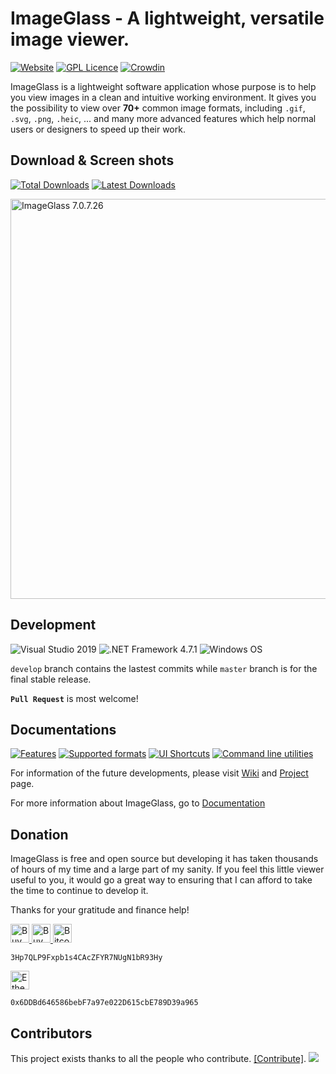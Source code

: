 ImageGlass - A lightweight, versatile image viewer.
===


[![Website](https://img.shields.io/badge/www-imageglass.org-0099BC.svg?maxAge=3600)](https://imageglass.org)
[![GPL Licence](https://img.shields.io/badge/license-GPLv3-green.svg?maxAge=3600)](https://github.com/d2phap/ImageGlass/blob/master/LICENSE)
[![Crowdin](https://d322cqt584bo4o.cloudfront.net/imageglass/localized.svg)](https://crowdin.com/project/imageglass)



ImageGlass is a lightweight software application whose purpose is to help you view images in a clean and intuitive working environment. 
It gives you the possibility to view over **70+** common image formats, including `.gif`, `.svg`, `.png`, `.heic`, ... and many more advanced features which help normal users or designers to speed up their work.


## Download & Screen shots
[![Total Downloads](https://img.shields.io/github/downloads/d2phap/imageglass/total?color=%233097B8&label=downloads&style=for-the-badge)](https://imageglass.org/download)
[![Latest Downloads](https://img.shields.io/github/downloads/d2phap/imageglass/latest/total?color=%23E17206&label=v7.0.7.26%20downloads&style=for-the-badge)](https://imageglass.org/download)


<a href="https://www.imageglass.org/download" target="_blank" title="View screen shots">
<img src="https://imageglass.org/upload/photo/release/7.0_1.jpg" alt="ImageGlass 7.0.7.26" width="640">
</a><br/>


## Development
![Visual Studio 2019](https://img.shields.io/badge/IDE-Visual%20Studio%202019-964ad4.svg?maxAge=3600)
![.NET Framework 4.7.1](https://img.shields.io/badge/.NET-Framework%204.7.1-lightgrey.svg?maxAge=3600)
![Windows OS](https://img.shields.io/badge/OS-Windows%207+-00adef.svg?maxAge=3600)

```develop``` branch contains the lastest commits while ```master``` branch is for the final stable release.

**``Pull Request``** is most welcome!



## Documentations

[![Features](https://img.shields.io/badge/docs-Features-brightgreen.svg?maxAge=3600)](https://imageglass.org/docs/features)
[![Supported formats](https://img.shields.io/badge/docs-Supported%20Formats-brightgreen.svg?maxAge=3600)](https://imageglass.org/docs/supported-formats)
[![UI Shortcuts](https://img.shields.io/badge/docs-UI%20Shortcuts-brightgreen.svg?maxAge=3600)](https://imageglass.org/docs/ui-shortcuts-reference)
[![Command line utilities](https://img.shields.io/badge/docs-Command%20lines%20Utils-brightgreen.svg?maxAge=3600)](https://imageglass.org/docs/command-line-utilities)


For information of the future developments, please visit [Wiki](https://github.com/d2phap/ImageGlass/wiki) and [Project](https://github.com/d2phap/ImageGlass/projects) page. 

For more information about ImageGlass, go to [Documentation](https://imageglass.org/docs)




## Donation
ImageGlass is free and open source but developing it has taken thousands of hours of my time and a large part of my sanity. If you feel this little viewer useful to you, it would go a great way to ensuring that I can afford to take the time to continue to develop it.

Thanks for your gratitude and finance help!

<a href="https://www.paypal.me/d2phap" target="_blank" title="Buy me a beer?">
<img src="https://img.shields.io/badge/PayPal-Donate%20$10%20-009be1.svg?maxAge=3600" height="30" alt="Buy me a beer?">
</a>


<a href="https://www.patreon.com/bePatron?u=6414896" target="_blank" title="Buy me a beer?">
<img src="https://img.shields.io/badge/Patron-patron.com%2Fd2phap-E84646.svg?maxAge=3600" height="30" alt="Buy me a beer?">
</a>



<img src="https://img.shields.io/badge/Bitcoin-Donate-f7931a.svg?maxAge=3600" height="30" alt="Bitcoin">

```
3Hp7QLP9Fxpb1s4CAcZFYR7NUgN1bR93Hy
```




<img src="https://img.shields.io/badge/Ethereum-Donate-131313.svg?maxAge=3600" height="30" alt="Ethereum">

```
0x6DDBd646586bebF7a97e022D615cbE789D39a965
```






## Contributors

This project exists thanks to all the people who contribute. [[Contribute]](CONTRIBUTING.md).
<a href="https://github.com/d2phap/ImageGlass/graphs/contributors"><img src="https://opencollective.com/imageglass/contributors.svg?width=890" /></a>

